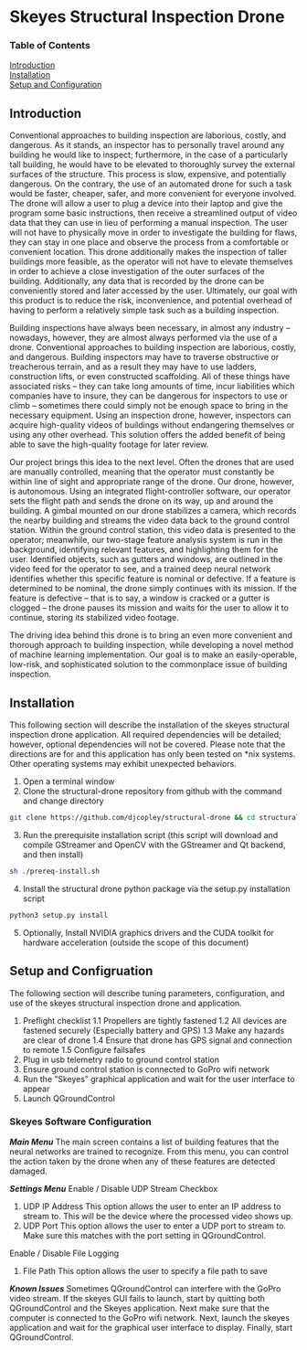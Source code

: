 # Skeyes Structural Inspection Drone

### Table of Contents

[Introduction](#introduction)<br>
[Installation](#installation)<br>
[Setup and Configuration](#setup-and-configruation)<br>

## Introduction

Conventional approaches to building inspection are laborious, costly, and dangerous. As it stands, an inspector has to
personally travel around any building he would like to inspect; furthermore, in the case of a particularly tall
building, he would have to be elevated to thoroughly survey the external surfaces of the structure. This process is
slow, expensive, and potentially dangerous. On the contrary, the use of an automated drone for such a task would be
faster, cheaper, safer, and more convenient for everyone involved. The drone will allow a user to plug a device into
their laptop and give the program some basic instructions, then receive a streamlined output of video data that they can
use in lieu of performing a manual inspection. The user will not have to physically move in order to investigate the
building for flaws, they can stay in one place and observe the process from a comfortable or convenient location. This
drone additionally makes the inspection of taller buildings more feasible, as the operator will not have to elevate
themselves in order to achieve a close investigation of the outer surfaces of the building. Additionally, any data that
is recorded by the drone can be conveniently stored and later accessed by the user. Ultimately, our goal with this
product is to reduce the risk, inconvenience, and potential overhead of having to perform a relatively simple task such
as a building inspection.

Building inspections have always been necessary, in almost any industry – nowadays, however, they are almost always
performed via the use of a drone. Conventional approaches to building inspection are laborious, costly, and dangerous.
Building inspectors may have to traverse obstructive or treacherous terrain, and as a result they may have to use
ladders, construction lifts, or even constructed scaffolding. All of these things have associated risks – they can take
long amounts of time, incur liabilities which companies have to insure, they can be dangerous for inspectors to use or
climb – sometimes there could simply not be enough space to bring in the necessary equipment. Using an inspection drone,
however, inspectors can acquire high-quality videos of buildings without endangering themselves or using any other
overhead. This solution offers the added benefit of being able to save the high-quality footage for later review.

Our project brings this idea to the next level. Often the drones that are used are manually controlled, meaning that the
operator must constantly be within line of sight and appropriate range of the drone. Our drone, however, is autonomous.
Using an integrated flight-controller software, our operator sets the flight path and sends the drone on its way, up and
around the building. A gimbal mounted on our drone stabilizes a camera, which records the nearby building and streams
the video data back to the ground control station. Within the ground control station, this video data is presented to
the operator; meanwhile, our two-stage feature analysis system is run in the background, identifying relevant features,
and highlighting them for the user. Identified objects, such as gutters and windows, are outlined in the video feed for
the operator to see, and a trained deep neural network identifies whether this specific feature is nominal or defective.
If a feature is determined to be nominal, the drone simply continues with its mission. If the feature is defective –
that is to say, a window is cracked or a gutter is clogged – the drone pauses its mission and waits for the user to
allow it to continue, storing its stabilized video footage.

The driving idea behind this drone is to bring an even more convenient and thorough approach to building inspection,
while developing a novel method of machine learning implementation. Our goal is to make an easily-operable, low-risk,
and sophisticated solution to the commonplace issue of building inspection.

## Installation

This following section will describe the installation of the skeyes structural inspection drone application. All
required dependencies will be detailed; however, optional dependencies will not be covered. Please note that the
directions are for and this application has only been tested on *nix systems. Other operating systems may exhibit
unexpected behaviors.

1. Open a terminal window
2. Clone the structural-drone repository from github with the command and change directory

```sh
git clone https://github.com/djcopley/structural-drone && cd structural-drone
```

3. Run the prerequisite installation script (this script will download and compile GStreamer and OpenCV with the
   GStreamer and Qt backend, and then install)

```sh
sh ./prereq-install.sh
```

4. Install the structural drone python package via the setup.py installation script

```sh
python3 setup.py install
```

5. Optionally, Install NVIDIA graphics drivers and the CUDA toolkit for hardware acceleration (outside the scope of this
   document)

## Setup and Configruation

The following section will describe tuning parameters, configuration, and use of the skeyes structural inspection drone
and application.

1. Preflight checklist 1.1 Propellers are tightly fastened 1.2 All devices are fastened securely (Especially battery and
   GPS)
   1.3 Make any hazards are clear of drone 1.4 Ensure that drone has GPS signal and connection to remote 1.5 Configure
   failsafes
2. Plug in usb telemetry radio to ground control station
3. Ensure ground control station is connected to GoPro wifi network
4. Run the “Skeyes” graphical application and wait for the user interface to appear
5. Launch QGroundControl

### Skeyes Software Configuration

***Main Menu***
The main screen contains a list of building features that the neural networks are trained to recognize. From this menu,
you can control the action taken by the drone when any of these features are detected damaged.

***Settings Menu***
Enable / Disable UDP Stream Checkbox

1. UDP IP Address This option allows the user to enter an IP address to stream to. This will be the device where the
   processed video shows up.
2. UDP Port This option allows the user to enter a UDP port to stream to. Make sure this matches with the port setting
   in QGroundControl.

Enable / Disable File Logging

1. File Path This option allows the user to specify a file path to save

***Known Issues***
Sometimes QGroundControl can interfere with the GoPro video stream. If the skeyes GUI fails to launch, start by quitting
both QGroundControl and the Skeyes application. Next make sure that the computer is connected to the GoPro wifi network.
Next, launch the skeyes application and wait for the graphical user interface to display. Finally, start QGroundControl.